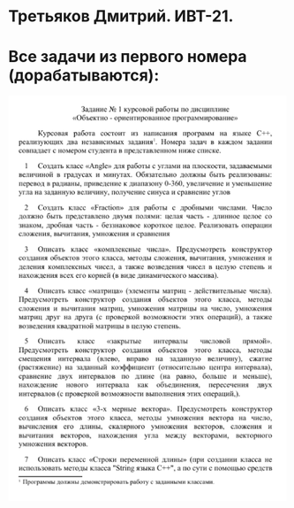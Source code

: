 ﻿# Третьяков Дмитрий. ИВТ-21.
# Все задачи из первого номера (дорабатываются):
![Image alt](https://github.com/goru00/prog_homework/blob/master/properties/Screenshot_1.png)
